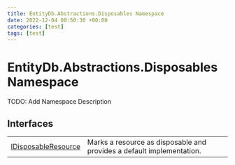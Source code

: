 ```yaml
---
title: EntityDb.Abstractions.Disposables Namespace
date: 2022-12-04 08:50:30 +00:00
categories: [test]
tags: [test]
---
```


# EntityDb.Abstractions.Disposables Namespace

TODO: Add Namespace Description

## Interfaces
<table><tr><td><a href='dotnet-entitydb-abstractions-disposables-idisposableresource'>IDisposableResource</a></td><td>
Marks a resource as disposable and provides a default implementation.
</td></tr></table>
